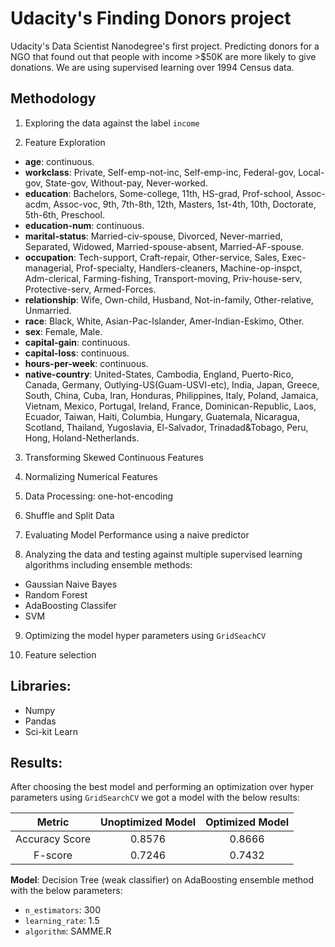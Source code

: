 # Udacity's Finding Donors project

Udacity's Data Scientist Nanodegree's first project. Predicting donors for a NGO that found out that people with income >$50K are more likely to give donations. We are using supervised learning over 1994 Census data.

## Methodology

1) Exploring the data against the label `income`

2) Feature Exploration

  * **age**: continuous. 
  * **workclass**: Private, Self-emp-not-inc, Self-emp-inc, Federal-gov, Local-gov, State-gov, Without-pay, Never-worked. 
  * **education**: Bachelors, Some-college, 11th, HS-grad, Prof-school, Assoc-acdm, Assoc-voc, 9th, 7th-8th, 12th, Masters, 1st-4th, 10th, Doctorate, 5th-6th, Preschool. 
  * **education-num**: continuous. 
  * **marital-status**: Married-civ-spouse, Divorced, Never-married, Separated, Widowed, Married-spouse-absent, Married-AF-spouse. 
  * **occupation**: Tech-support, Craft-repair, Other-service, Sales, Exec-managerial, Prof-specialty, Handlers-cleaners, Machine-op-inspct, Adm-clerical, Farming-fishing, Transport-moving, Priv-house-serv, Protective-serv, Armed-Forces. 
  * **relationship**: Wife, Own-child, Husband, Not-in-family, Other-relative, Unmarried. 
  * **race**: Black, White, Asian-Pac-Islander, Amer-Indian-Eskimo, Other. 
  * **sex**: Female, Male. 
  * **capital-gain**: continuous. 
  * **capital-loss**: continuous. 
  * **hours-per-week**: continuous. 
  * **native-country**: United-States, Cambodia, England, Puerto-Rico, Canada, Germany, Outlying-US(Guam-USVI-etc), India, Japan, Greece, South, China, Cuba, Iran, Honduras, Philippines, Italy, Poland, Jamaica, Vietnam, Mexico, Portugal, Ireland, France, Dominican-Republic, Laos, Ecuador, Taiwan, Haiti, Columbia, Hungary, Guatemala, Nicaragua, Scotland, Thailand, Yugoslavia, El-Salvador, Trinadad&Tobago, Peru, Hong, Holand-Netherlands.

3) Transforming Skewed Continuous Features

4) Normalizing Numerical Features

5) Data Processing: one-hot-encoding

6) Shuffle and Split Data

7) Evaluating Model Performance using a naive predictor

8) Analyzing the data and testing against multiple supervised learning algorithms including ensemble methods:

* Gaussian Naive Bayes
* Random Forest
* AdaBoosting Classifer
* SVM

9) Optimizing the model hyper parameters using `GridSeachCV`

10) Feature selection


## Libraries:

* Numpy
* Pandas
* Sci-kit Learn

## Results:

After choosing the best model and performing an optimization over hyper parameters using `GridSearchCV` we got a model with the below results:

|     Metric     | Unoptimized Model | Optimized Model |
| :------------: | :---------------: | :-------------: | 
| Accuracy Score |      0.8576       |    0.8666       |
| F-score        |      0.7246       |    0.7432       |

**Model**: Decision Tree (weak classifier) on AdaBoosting ensemble method with the below parameters:

* `n_estimators`: 300
* `learning_rate`: 1.5
* `algorithm`: SAMME.R
